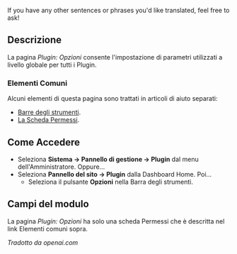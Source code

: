 <!-- Filename: Help4.x:Plugin:_Options / Display title: Plugin: Opzioni -->

If you have any other sentences or phrases you'd like translated, feel free to ask!
## Descrizione

La pagina *Plugin: Opzioni* consente l'impostazione di parametri utilizzati a livello globale per tutti i Plugin.

### Elementi Comuni

Alcuni elementi di questa pagina sono trattati in articoli di aiuto separati:

* [Barre degli strumenti](jdocmanual?article=help/common-elements/toolbars).
* [La Scheda Permessi](jdocmanual?article=help/common-elements/edit-permissions).

## Come Accedere

- Seleziona **Sistema → Pannello di gestione → Plugin** dal menu dell'Amministratore. Oppure...
- Seleziona **Pannello del sito → Plugin** dalla Dashboard Home. Poi...
  - Seleziona il pulsante **Opzioni** nella Barra degli strumenti.

## Campi del modulo

La pagina *Plugin: Opzioni* ha solo una scheda Permessi che è descritta nel link
Elementi comuni sopra.

*Tradotto da openai.com*


